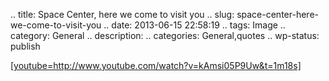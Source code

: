 .. title: Space Center, here we come to visit you
.. slug: space-center-here-we-come-to-visit-you
.. date: 2013-06-15 22:58:19
.. tags: Image
.. category: General
.. description: 
.. categories: General,quotes
.. wp-status: publish

<html><body><a href="http://spacecenter.org/"><img class="size-full" alt="" src="http://xtoinf.files.wordpress.com/2013/06/screen-shot-2013-06-15-at-9-27-33-am.png">[youtube=http://www.youtube.com/watch?v=kAmsi05P9Uw&amp;t=1m18s]</a></body></html>